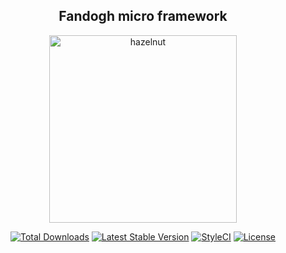 <h2 align="center">
    Fandogh micro framework
</h2>

<p align="center">
    <img width="300px" src="https://user-images.githubusercontent.com/22294125/178355543-6da98d58-d32c-45ba-bebd-428dc1daea3f.png" alt="hazelnut"></img>
</p>

<p align="center">
    <a href="https://packagist.org/packages/m.rahimi/fandogh"><img src="https://img.shields.io/packagist/dt/m.rahimi/fandogh" alt="Total Downloads"></a>
    <a href="https://packagist.org/packages/m.rahimi/fandogh"><img src="https://img.shields.io/packagist/v/m.rahimi/fandogh" alt="Latest Stable Version"></a>
    <a href="https://github.styleci.io/repos/400930505?branch=master"><img src="https://github.styleci.io/repos/400930505/shield?branch=master" alt="StyleCI"></a>
    <a href="https://packagist.org/packages/m.rahimi/fandogh"><img src="https://img.shields.io/packagist/l/m.rahimi/fandogh" alt="License"></a>
</p>